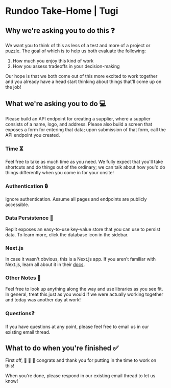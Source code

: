 # Rundoo Take-Home | Tugi

## Why we're asking you to do this ❓

We want you to think of this as less of a test and more of a project or puzzle. The goal of which is to help us both evaluate the following:

1. How much you enjoy this kind of work
2. How you assess tradeoffs in your decision-making

Our hope is that we both come out of this more excited to work together and you already have a head start thinking about things that'll come up on the job!

## What we're asking you to do 💻

Please build an API endpoint for creating a supplier, where a supplier consists of a name, logo, and address. Please also build a screen that exposes a form for entering that data; upon submission of that form, call the API endpoint you created.

### Time ⏳

Feel free to take as much time as you need. We fully expect that you'll take shortcuts and do things out of the ordinary; we can talk about how you'd do things differently when you come in for your onsite!

### Authentication 🔒

Ignore authentication. Assume all pages and endpoints are publicly accessible.

### Data Persistence 💾

Replit exposes an easy-to-use key-value store that you can use to persist data. To learn more, click the database icon in the sidebar. 

### Next.js

In case it wasn't obvious, this is a Next.js app. If you aren't familiar with Next.js, learn all about it in their [docs](https://nextjs.org/docs).

### Other Notes 📝

Feel free to look up anything along the way and use libraries as you see fit. In general, treat this just as you would if we were actually working together and today was another day at work!

### Questions❓

If you have questions at any point, please feel free to email us in our existing email thread.

## What to do when you're finished ✅

First off, 👏 👏 👏  congrats and thank you for putting in the time to work on this!

When you're done, please respond in our existing email thread to let us know!